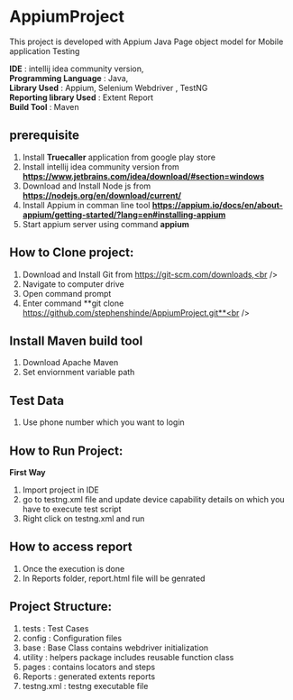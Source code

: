 # AppiumProject


This project is developed with Appium Java Page object model for Mobile application Testing

**IDE** : intellij idea community version,<br />
**Programming Language** : Java,<br />
**Library Used** : Appium, Selenium Webdriver , TestNG<br />
**Reporting library Used** : Extent Report<br />
**Build Tool** : Maven<br />

## prerequisite
1. Install **Truecaller** application from google play store
2. Install intellij idea community version from **https://www.jetbrains.com/idea/download/#section=windows**
3. Download and Install Node js from **https://nodejs.org/en/download/current/**
4. Install Appium in comman line tool **https://appium.io/docs/en/about-appium/getting-started/?lang=en#installing-appium**
5. Start appium server using command **appium**

## How to Clone project:
1. Download and Install Git from https://git-scm.com/downloads,<br />
2. Navigate to computer drive<br />
3. Open command prompt<br />
3. Enter command **git clone https://github.com/stephenshinde/AppiumProject.git**<br />

## Install Maven build tool
1. Download Apache Maven<br />
2. Set enviornment variable path<br />

## Test Data
1. Use phone number which you want to login

## How to Run Project:
**First Way**
1. Import project in IDE
2. go to testng.xml file and update device capability details on which you have to execute test script
3. Right click on testng.xml and run


## How to access report
1. Once the execution is done<br />
2. In Reports folder, report.html file will be genrated <br />


## Project Structure:

1. tests : Test Cases<br />
2. config : Configuration files<br />
3. base : Base Class contains webdriver initialization<br />
5. utility : helpers package includes reusable function class<br />
6. pages : contains locators and steps <br />
8. Reports :  generated extents reports <br />
9. testng.xml : testng executable file<br />


